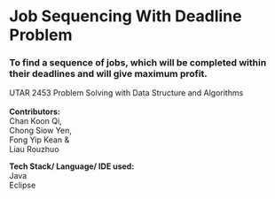 # Job Sequencing With Deadline Problem
### To find a sequence of jobs, which will be completed within their deadlines and will give maximum profit. 

UTAR 2453 Problem Solving with Data Structure and Algorithms <br> <br>
<b>Contributors:</b>  <br>
Chan Koon Qi,  <br>
Chong Siow Yen, <br>
Fong Yip Kean &  <br>
Liau Rouzhuo  <br>

<b>Tech Stack/ Language/ IDE used: </b><br>
Java  <br>
Eclipse <br>
